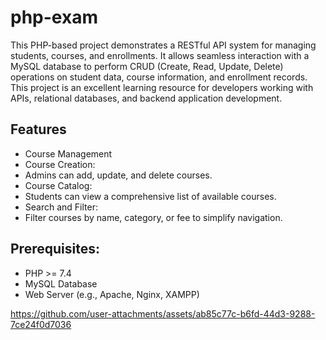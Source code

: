 # php-exam

This PHP-based project demonstrates a RESTful API system for managing students, courses, and enrollments. It allows seamless interaction with a MySQL database to perform CRUD (Create, Read, Update, Delete) operations on student data, course information, and enrollment records. This project is an excellent learning resource for developers working with APIs, relational databases, and backend application development.

## Features
- Course Management
- Course Creation:
- Admins can add, update, and delete courses.
- Course Catalog:
- Students can view a comprehensive list of available courses.
- Search and Filter:
- Filter courses by name, category, or fee to simplify navigation.


## Prerequisites:
- PHP >= 7.4
- MySQL Database
- Web Server (e.g., Apache, Nginx, XAMPP)


https://github.com/user-attachments/assets/ab85c77c-b6fd-44d3-9288-7ce24f0d7036

